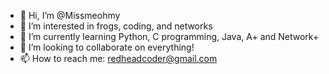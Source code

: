 - 👋 Hi, I’m @Missmeohmy
- 👀 I’m interested in frogs, coding, and networks
- 🌱 I’m currently learning Python, C programming, Java, A+ and Network+
- 💞️ I’m looking to collaborate on everything!
- 📫 How to reach me: redheadcoder@gmail.com

<!---
Missmeohmy/Missmeohmy is a ✨ special ✨ repository because its `README.md` (this file) appears on your GitHub profile.
You can click the Preview link to take a look at your changes.
--->
